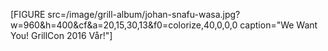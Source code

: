 [FIGURE src=/image/grill-album/johan-snafu-wasa.jpg?w=960&h=400&cf&a=20,15,30,13&f0=colorize,40,0,0,0 caption="We Want You! GrillCon 2016 Vår!"]
